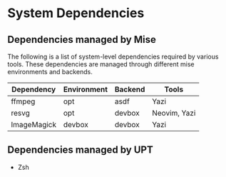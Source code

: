 # System Dependencies

## Dependencies managed by Mise

The following is a list of system-level dependencies required by various tools.
These dependencies are managed through different mise environments and
backends.

| Dependency | Environment | Backend | Tools |
|------------|-------------|---------|-------|
| ffmpeg | opt | asdf | Yazi |
| resvg | opt | devbox | Neovim, Yazi |
| ImageMagick | devbox | devbox | Yazi |

## Dependencies managed by UPT

- Zsh

